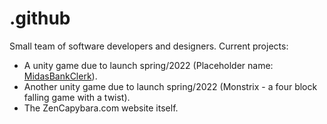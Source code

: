# .github
Small team of software developers and designers.
Current projects:

- A unity game due to launch spring/2022 (Placeholder name: <a href = "https://github.com/ZenCapybara/MidasBankClerk">MidasBankClerk</a>).
- Another unity game due to launch spring/2022 (Monstrix - a four block falling game with a twist).
- The ZenCapybara.com website itself.
